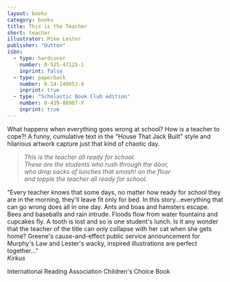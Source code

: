 ```yaml
---
layout: books
category: books
title: This is the Teacher
short: teacher
illustrator: Mike Lester
publisher: "Dutton"
isbn:
  - type: hardcover
    number: 0-525-47125-1
    inprint: false
  - type: paperback
    number: 0-14-240653-8
    inprint: true
  - type: "Scholastic Book Club edition"
    number: 0-439-80907-X
    inprint: true
---
```


What happens when everything goes wrong at school? How is a teacher to cope?! A funny, cumulative text in the "House That Jack Built" style and hilarious artwork capture just that kind of chaotic day.

> _This is the teacher all ready for school.  
> These are the students who rush through the door,  
> who drop sacks of lunches that smash! on the floor  
> and topple the teacher all ready for school._

"Every teacher knows that some days, no matter how ready for school they are in the morning, they'll leave fit only for bed. In this story…everything that can go wrong does all in one day. Ants and boas and hamsters escape. Bees and baseballs and rain intrude. Floods flow from water fountains and cupcakes fly. A tooth is lost and so is one student's lunch. Is it any wonder that the teacher of the title can only collapse with her cat when she gets home? Greene's cause-and-effect public service announcement for Murphy's Law and Lester's wacky, inspired illustrations are perfect together…"  
_Kirkus_

International Reading Association Children's Choice Book